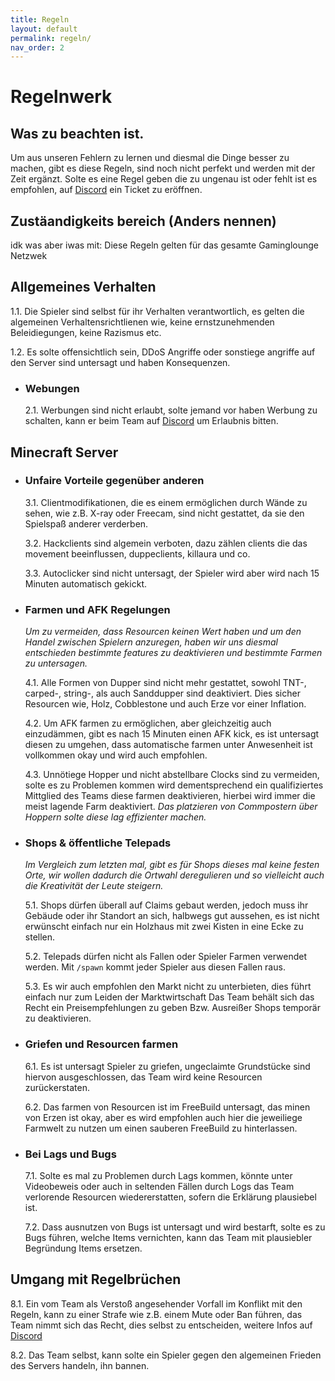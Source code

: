 ```yaml
---
title: Regeln
layout: default
permalink: regeln/
nav_order: 2
---
```


# Regelnwerk

## Was zu beachten ist.

Um aus unseren Fehlern zu lernen und diesmal die Dinge besser zu machen,
gibt es diese Regeln, sind noch nicht perfekt und werden mit der Zeit ergänzt.
Solte es eine Regel geben die zu ungenau ist oder fehlt ist es empfohlen,
auf [Discord](https://discord.gaminglounge.me) ein Ticket zu eröffnen.

## Zustäandigkeits bereich (Anders nennen)

idk was aber iwas mit: Diese Regeln gelten für das gesamte Gaminglounge Netzwek

## Allgemeines Verhalten

  1.1.  Die Spieler sind selbst für ihr Verhalten verantwortlich, es gelten die algemeinen
        Verhaltensrichtlienen wie, keine ernstzunehmenden Beleidiegungen, keine Razismus etc.

  1.2.  Es solte offensichtlich sein, DDoS Angriffe oder sonstiege angriffe auf den Server
        sind untersagt und haben Konsequenzen.
        
- ### Webungen

  2.1.  Werbungen sind nicht erlaubt, solte jemand vor haben Werbung zu schalten,
        kann er beim Team auf [Discord](https://discord.gaminglounge.me) um Erlaubnis bitten.

## Minecraft Server

- ### Unfaire Vorteile gegenüber anderen

  3.1.  Clientmodifikationen, die es einem ermöglichen durch Wände zu sehen, wie z.B. X-ray oder Freecam,
        sind nicht gestattet, da sie den Spielspaß anderer verderben.

  3.2.  Hackclients sind algemein verboten, dazu zählen clients die das movement beeinflussen, duppeclients,
        killaura und co.

  3.3.  Autoclicker sind nicht untersagt, der Spieler wird aber wird nach 15 Minuten automatisch gekickt.

- ### Farmen und AFK Regelungen


  *Um zu vermeiden, dass Resourcen keinen Wert haben und um den Handel zwischen Spielern anzuregen,
  haben wir uns diesmal entschieden bestimmte features zu deaktivieren und bestimmte Farmen zu untersagen.*
  

  4.1.  Alle Formen von Dupper sind nicht mehr gestattet, sowohl TNT-, carped-, string-, als auch Sanddupper sind deaktiviert.
        Dies sicher Resourcen wie, Holz, Cobblestone und auch Erze vor einer Inflation.

  4.2.  Um AFK farmen zu ermöglichen, aber gleichzeitig auch einzudämmen, gibt es nach 15 Minuten einen AFK kick, es ist untersagt
        diesen zu umgehen, dass automatische farmen unter Anwesenheit ist vollkommen okay und wird auch empfohlen.
  
  4.3.  Unnötiege Hopper und nicht abstellbare Clocks sind zu vermeiden, solte es zu Problemen kommen wird dementsprechend ein
        qualifiziertes Mittglied des Teams diese farmen deaktivieren, hierbei wird immer die meist lagende Farm deaktiviert.
        *Das platzieren von Commpostern über Hoppern solte diese lag effizienter machen.*

- ### Shops & öffentliche Telepads

  *Im Vergleich zum letzten mal, gibt es für Shops dieses mal keine festen Orte, wir wollen dadurch die Ortwahl deregulieren
  und so vielleicht auch die Kreativität der Leute steigern.*

  5.1.  Shops dürfen überall auf Claims gebaut werden, jedoch muss ihr Gebäude oder ihr Standort an sich,
        halbwegs gut aussehen, es ist nicht erwünscht einfach nur ein Holzhaus mit zwei Kisten in eine Ecke zu stellen.

  5.2.  Telepads dürfen nicht als Fallen oder Spieler Farmen verwendet werden.
        Mit ``/spawn`` kommt jeder Spieler aus diesen Fallen raus.

  5.3.  Es wir auch empfohlen den Markt nicht zu unterbieten, dies führt einfach nur zum Leiden der Marktwirtschaft
        Das Team behält sich das Recht ein Preisempfehlungen zu geben Bzw. Ausreißer Shops temporär zu deaktivieren.

- ### Griefen und Resourcen farmen

  6.1.  Es ist untersagt Spieler zu griefen, ungeclaimte Grundstücke sind hiervon ausgeschlossen,
        das Team wird keine Resourcen zurückerstaten.

  6.2.  Das farmen von Resourcen ist im FreeBuild untersagt, das minen von Erzen ist okay, aber es wird empfohlen auch hier
        die jeweiliege Farmwelt zu nutzen um einen sauberen FreeBuild zu hinterlassen.

- ### Bei Lags und Bugs

  7.1.  Solte es mal zu Problemen durch Lags kommen, könnte unter Videobeweis oder auch in seltenden Fällen durch Logs
        das Team verlorende Resourcen wiedererstatten, sofern die Erklärung plausiebel ist.

  7.2.  Dass ausnutzen von Bugs ist untersagt und wird bestarft, solte es zu Bugs führen, welche Items vernichten,
        kann das Team mit plausiebler Begründung Items ersetzen.

## Umgang mit Regelbrüchen

  8.1.  Ein vom Team als Verstoß angesehender Vorfall im Konflikt mit den Regeln, kann zu einer
        Strafe wie z.B. einem Mute oder Ban führen, das Team nimmt sich das Recht, dies selbst
        zu entscheiden, weitere Infos auf [Discord](https://discord.gaminglounge.me)

  8.2.  Das Team selbst, kann solte ein Spieler gegen den algemeinen Frieden des Servers handeln, ihn bannen.
